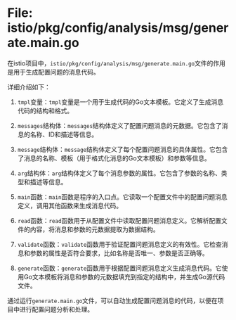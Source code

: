 # File: istio/pkg/config/analysis/msg/generate.main.go

在istio项目中，`istio/pkg/config/analysis/msg/generate.main.go`文件的作用是用于生成配置问题的消息代码。

详细介绍如下：

1. `tmpl`变量：`tmpl`变量是一个用于生成代码的Go文本模板。它定义了生成消息代码的结构和格式。

2. `messages`结构体：`messages`结构体定义了配置问题消息的元数据。它包含了消息的名称、ID和描述等信息。

3. `message`结构体：`message`结构体定义了每个配置问题消息的具体属性。它包含了消息的名称、模板（用于格式化消息的Go文本模板）和参数等信息。

4. `arg`结构体：`arg`结构体定义了每个消息参数的属性。它包含了参数的名称、类型和描述等信息。

5. `main`函数：`main`函数是程序的入口点。它读取一个配置文件中的配置问题消息定义，调用其他函数来生成消息代码。

6. `read`函数：`read`函数用于从配置文件中读取配置问题消息定义。它解析配置文件的内容，将消息和参数的元数据提取为数据结构。

7. `validate`函数：`validate`函数用于验证配置问题消息定义的有效性。它检查消息和参数的属性是否符合要求，比如名称是否唯一、参数是否正确等。

8. `generate`函数：`generate`函数用于根据配置问题消息定义生成消息代码。它使用Go文本模板将消息和参数的元数据填充到指定的结构中，并生成Go源代码文件。

通过运行`generate.main.go`文件，可以自动生成配置问题消息的代码，以便在项目中进行配置问题分析和处理。

